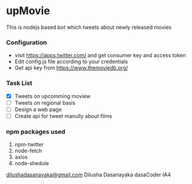 # upMovie
This is nodejs based bot which tweets about newly released movies


### Configuration
- visit https://apps.twitter.com/ and get consumer key and access token
- Edit config.js file according to your credentials
- Get api key from https://www.themoviedb.org/

### Task List
- [x] Tweets on upcomming moview
- [ ] Tweets on regional basis
- [ ] Design a web page
- [ ] Create api for tweet manully about films

### npm packages used
1. npm-twitter
2. node-fetch
3. axios
4. node-shedule


dilushadasanayaka@gmail.com Dilusha Dasanayaka dasaCoder IA4


